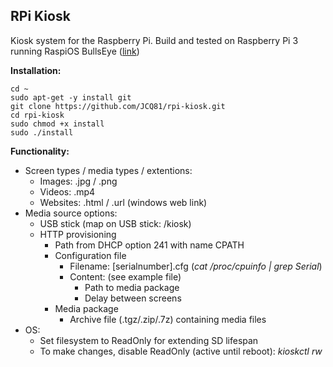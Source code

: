 ## RPi Kiosk

Kiosk system for the Raspberry Pi. Build and tested on Raspberry Pi 3 running RaspiOS BullsEye ([link](https://downloads.raspberrypi.org/raspios_full_armhf/images/raspios_full_armhf-2022-01-28/))

**Installation:**

    cd ~
    sudo apt-get -y install git
    git clone https://github.com/JCQ81/rpi-kiosk.git
    cd rpi-kiosk
    sudo chmod +x install
    sudo ./install

**Functionality:**
 - Screen types / media types / extentions:
	 - Images: .jpg / .png
	 - Videos: .mp4
	 - Websites: .html / .url (windows web link)
 - Media source options:
	 - USB stick (map on USB stick: /kiosk)
	 - HTTP provisioning
		 - Path from DHCP option 241 with name CPATH
		 - Configuration file 
		 	- Filename: [serialnumber].cfg (*cat /proc/cpuinfo | grep Serial*)
		 	- Content: (see example file)
		 		- Path to media package 
				- Delay between screens
		- Media package
			- Archive file (.tgz/.zip/.7z) containing media files
 - OS:
 	- Set filesystem to ReadOnly for extending SD lifespan
 	- To make changes, disable ReadOnly (active until reboot): *kioskctl rw*
